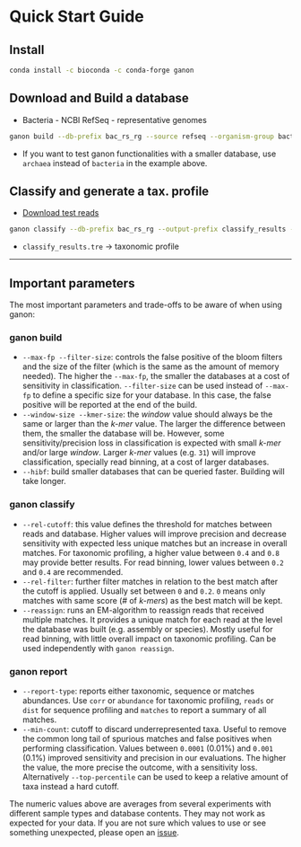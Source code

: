 # Quick Start Guide

## Install

```sh
conda install -c bioconda -c conda-forge ganon
```

## Download and Build a database 

- Bacteria - NCBI RefSeq - representative genomes

```bash
ganon build --db-prefix bac_rs_rg --source refseq --organism-group bacteria --representative-genomes --threads 24
```

- If you want to test ganon functionalities with a smaller database, use `archaea` instead of `bacteria` in the example above.

## Classify and generate a tax. profile

- [Download test reads](https://github.com/pirovc/ganon_benchmark/raw/master/files/reads/cami/toy/H01_1M_0.1.fq.gz)

```bash
ganon classify --db-prefix bac_rs_rg --output-prefix classify_results --single-reads H01_1M_0.1.fq.gz --threads 24
```

- `classify_results.tre` -> taxonomic profile

---


## Important parameters

The most important parameters and trade-offs to be aware of when using ganon:

### ganon build

- `--max-fp --filter-size`: controls the false positive of the bloom filters and the size of the filter (which is the same as the amount of memory needed). The higher the `--max-fp`, the smaller the databases at a cost of sensitivity in classification. `--filter-size` can be used instead of `--max-fp` to define a specific size for your database. In this case, the false positive will be reported at the end of the build.
- `--window-size --kmer-size`: the *window* value should always be the same or larger than the *k-mer* value. The larger the difference between them, the smaller the database will be. However, some sensitivity/precision loss in classification is expected with small *k-mer* and/or large *window*. Larger *k-mer* values (e.g. `31`) will improve classification, specially read binning, at a cost of larger databases.
- `--hibf`: build smaller databases that can be queried faster. Building will take longer.

### ganon classify

- `--rel-cutoff`: this value defines the threshold for matches between reads and database. Higher values will improve precision and decrease sensitivity with expected less unique matches but an increase in overall matches. For taxonomic profiling, a higher value between `0.4` and `0.8` may provide better results. For read binning, lower values between `0.2` and `0.4` are recommended. 
- `--rel-filter`: further filter matches in relation to the best match after the cutoff is applied. Usually set between `0` and `0.2`. `0` means only matches with same score (# of *k-mers*) as the best match will be kept.
- `--reassign`: runs an EM-algorithm to reassign reads that received multiple matches. It provides a unique match for each read at the level the database was built (e.g. assembly or species). Mostly useful for read binning, with little overall impact on taxonomic profiling. Can be used independently with `ganon reassign`.

### ganon report

- `--report-type`: reports either taxonomic, sequence or matches abundances. Use `corr` or `abundance` for taxonomic profiling, `reads` or `dist` for sequence profiling and `matches` to report a summary of all matches.
- `--min-count`: cutoff to discard underrepresented taxa. Useful to remove the common long tail of spurious matches and false positives when performing classification. Values between `0.0001` (0.01%) and `0.001` (0.1%) improved sensitivity and precision in our evaluations. The higher the value, the more precise the outcome, with a sensitivity loss. Alternatively `--top-percentile` can be used to keep a relative amount of taxa instead a hard cutoff.

The numeric values above are averages from several experiments with different sample types and database contents. They may not work as expected for your data. If you are not sure which values to use or see something unexpected, please open an [issue](https://github.com/pirovc/ganon/issues).